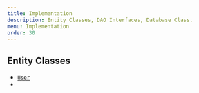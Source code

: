 ```yaml
---
title: Implementation
description: Entity Classes, DAO Interfaces, Database Class.
menu: Implementation
order: 30
---
```


## Entity Classes

- [`User`](https://github.com/ddc-java-15/el-8/blob/main/app/src/main/java/edu/cnm/deepdive/el8/model/entity/User.java)
- 

